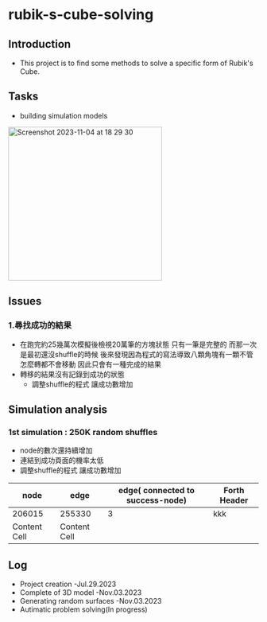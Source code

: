 # rubik-s-cube-solving
## Introduction
- This project is to find some methods to solve a specific form of Rubik's Cube.
## Tasks
- building simulation models
 <img width="309" alt="Screenshot 2023-11-04 at 18 29 30" src="https://github.com/RogerChan0307/rubik-s-cube-solving/assets/140886171/f65a80f3-61f0-4a4d-859a-289aa4301fc6">

## Issues
### 1.尋找成功的結果
 - 在跑完約25幾萬次模擬後檢視20萬筆的方塊狀態 只有一筆是完整的 而那一次是最初還沒shuffle的時候 後來發現因為程式的寫法導致八顆角塊有一顆不管怎麼轉都不會移動 因此只會有一種完成的結果
 - 轉移的結果沒有記錄到成功的狀態
   - 調整shuffle的程式 讓成功數增加


## Simulation analysis
### 1st simulation : 250K random shuffles
- node的數次還持續增加
- 連結到成功頁面的機率太低
- 調整shuffle的程式 讓成功數增加

| node  | edge | edge( connected to success-node)  | Forth Header |
| ------------- | ------------- | ------------- | ------------- |
| 206015  | 255330  | 3  | kkk  |
| Content Cell  | Content Cell  |
 
## Log 
- Project creation -Jul.29.2023
- Complete of 3D model -Nov.03.2023
- Generating random surfaces -Nov.03.2023
- Autimatic problem solving(In progress)
